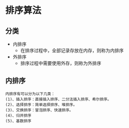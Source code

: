 # 排序算法
## 分类
 - 内排序
   - 在排序过程中，全部记录存放在内存，则称为内排序
 - 外排序
   - 排序过程中需要使用外存，则称为外排序
## 内排序
    内排序有可以分为以下几类： 
    (1)、插入排序：直接插入排序、二分法插入排序、希尔排序。 
    (2)、选择排序：简单选择排序、堆排序。
    (3)、交换排序：冒泡排序、快速排序。 
    (4)、归并排序 
    (5)、基数排序
